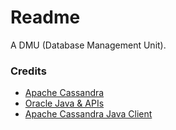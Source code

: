 # Readme
A DMU (Database Management Unit).

### Credits
- [Apache Cassandra](https://github.com/apache/cassandra)
- [Oracle Java & APIs](https://docs.oracle.com/en/java/javase/)
- [Apache Cassandra Java Client](https://github.com/apache/cassandra-java-driver)

